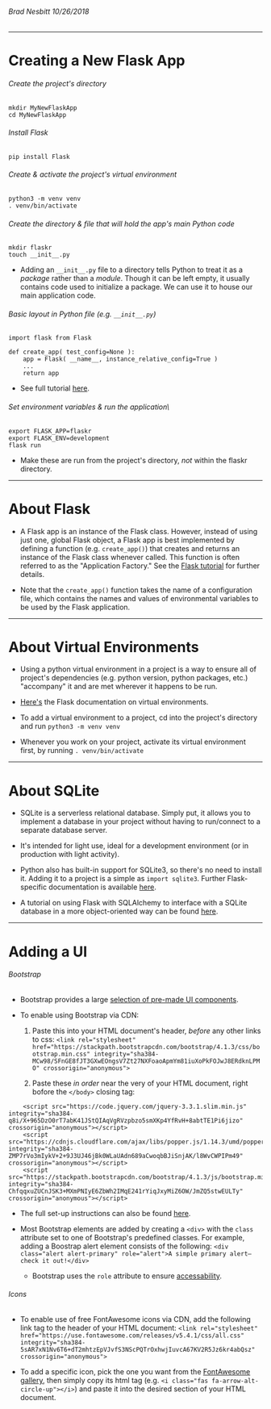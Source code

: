 ###### _Brad Nesbitt 10/26/2018_
----

# Creating a New Flask App

###### Create the project's directory
`mkdir MyNewFlaskApp`  
`cd MyNewFlaskApp`

###### Install Flask
`pip install Flask`

###### Create & activate the project's virtual environment
`python3 -m venv venv`  
`. venv/bin/activate`

###### Create the directory & file that will hold the app's main Python code
`mkdir flaskr`  
`touch __init__.py`  

* Adding an `__init__.py` file to a directory tells Python to treat it as a *package* rather than a *module*. Though it can be left empty, it usually contains code used to initialize a package. We can use it to house our main application code.

###### Basic layout in Python file (e.g. `__init__.py`)

	import flask from Flask
	
	def create_app( test_config=None ): 
		app = Flask( __name__, instance_relative_config=True )
		...
		return app
* See full tutorial [here](http://flask.pocoo.org/docs/1.0/tutorial/factory/).

###### Set environment variables & run the application\

	export FLASK_APP=flaskr
	export FLASK_ENV=development
	flask run

* Make these are run from the project's directory, *not* within the flaskr directory.

---
# About Flask

* A Flask app is an instance of the Flask class. However, instead of using just one, global Flask object, a Flask app is best implemented by defining a function (e.g. `create_app()`) that creates and returns an instance of the Flask class whenever called. This function is often referred to as the "Application Factory." See the [Flask tutorial](http://flask.pocoo.org/docs/1.0/tutorial/factory/) for further details.

* Note that the `create_app()` function takes the name of a configuration file, which contains the names and values of environmental variables to be used by the Flask application.

---
# About Virtual Environments

* Using a python virtual environment in a project is a way to ensure all of project's dependencies (e.g. python version, python packages, etc.) "accompany" it and are met wherever it happens to be run.

* [Here's](http://flask.pocoo.org/docs/1.0/installation/) the Flask documentation on virtual environments.

* To add a virtual environment to a project, cd into the project's directory and run `python3 -m venv venv`

* Whenever you work on your project, activate its virtual environment first, by running `. venv/bin/activate`

---
# About SQLite

* SQLite is a serverless relational database. Simply put, it allows you to implement a database in your project without having to run/connect to a separate database server.

* It's intended for light use, ideal for a development environment (or in production with light activity).

* Python also has built-in support for SQLite3, so there's no need to install it. Adding it to a project is a simple as `import sqlite3`. Further Flask-specific documentation is available [here](http://flask.pocoo.org/docs/1.0/tutorial/database/).

* A tutorial on using Flask with SQLAlchemy to interface with a SQLite database in a more object-oriented way can be found [here](https://www.youtube.com/embed/cYWiDiIUxQc).

---
# Adding a UI

###### Bootstrap

* Bootstrap provides a large [selection of pre-made UI components](https://getbootstrap.com/docs/4.1/components/alerts/). 

* To enable using Bootstrap via CDN: 
	1. Paste this into your HTML document's header, *before* any other links to css: 
`<link rel="stylesheet" href="https://stackpath.bootstrapcdn.com/bootstrap/4.1.3/css/bootstrap.min.css" integrity="sha384-MCw98/SFnGE8fJT3GXwEOngsV7Zt27NXFoaoApmYm81iuXoPkFOJwJ8ERdknLPMO" crossorigin="anonymous">` 

	2. Paste these *in order* near the very of your HTML document, right bofore the `</body>` closing tag: 

```	
	<script src="https://code.jquery.com/jquery-3.3.1.slim.min.js" integrity="sha384-q8i/X+965DzO0rT7abK41JStQIAqVgRVzpbzo5smXKp4YfRvH+8abtTE1Pi6jizo" crossorigin="anonymous"></script>
	<script src="https://cdnjs.cloudflare.com/ajax/libs/popper.js/1.14.3/umd/popper.min.js" integrity="sha384-ZMP7rVo3mIykV+2+9J3UJ46jBk0WLaUAdn689aCwoqbBJiSnjAK/l8WvCWPIPm49" crossorigin="anonymous"></script>
	<script src="https://stackpath.bootstrapcdn.com/bootstrap/4.1.3/js/bootstrap.min.js" integrity="sha384-ChfqqxuZUCnJSK3+MXmPNIyE6ZbWh2IMqE241rYiqJxyMiZ6OW/JmZQ5stwEULTy" crossorigin="anonymous"></script>
```

* The full set-up instructions can also be found [here](https://getbootstrap.com/docs/4.1/getting-started/introduction/).

* Most Bootstrap elements are added by creating a `<div>` with the `class` attribute set to one of Bootstrap's predefined classes. For example, adding a Boostrap alert element consists of the following: 
`<div class="alert alert-primary" role="alert">A simple primary alert—check it out!</div>`
	* Bootstrap uses the `role` attribute to ensure [accessability](https://v4-alpha.getbootstrap.com/getting-started/accessibility/).

###### Icons

* To enable use of free FontAwesome icons via CDN, add the following link tag to the header of your HTML document: 
`<link rel="stylesheet" href="https://use.fontawesome.com/releases/v5.4.1/css/all.css" integrity="sha384-5sAR7xN1Nv6T6+dT2mhtzEpVJvfS3NScPQTrOxhwjIuvcA67KV2R5Jz6kr4abQsz" crossorigin="anonymous">`

* To add a specific icon, pick the one you want from the [FontAwesome gallery](https://fontawesome.com/icons?d=gallery), then simply copy its html tag (e.g. `<i class="fas fa-arrow-alt-circle-up"></i>`) and paste it into the desired section of your HTML document.
